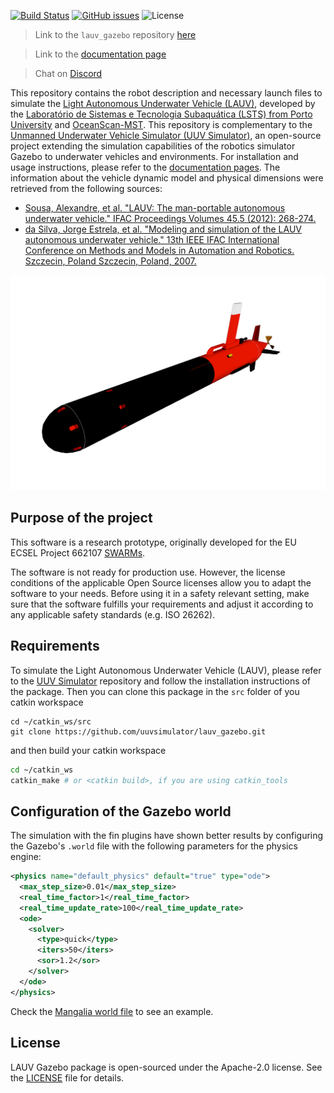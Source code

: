 [![Build Status](https://travis-ci.org/uuvsimulator/lauv_gazebo.svg?branch=master)](https://travis-ci.org/uuvsimulator/lauv_gazebo)
[![GitHub issues](https://img.shields.io/github/issues/uuvsimulator/lauv_gazebo.svg)](https://github.com/uuvsimulator/lauv_gazebo/issues)
![License](https://img.shields.io/badge/license-Apache%202-blue.svg)

> Link to the `lauv_gazebo` repository [here](https://github.com/uuvsimulator/lauv_gazebo)

> Link to the [documentation page](https://uuvsimulator.github.io/packages/lauv_gazebo/intro/)

> Chat on [Discord](https://discord.gg/zNauF2F)

This repository contains the robot description and necessary launch files to
simulate the [Light Autonomous Underwater Vehicle (LAUV)](http://www.oceanscan-mst.com/), developed by the [Laboratório de Sistemas e Tecnologia Subaquática (LSTS) from Porto University](https://www.lsts.pt/) and [OceanScan-MST](http://www.oceanscan-mst.com/).
This repository is complementary to the [Unmanned Underwater Vehicle Simulator (UUV Simulator)](https://github.com/uuvsimulator/uuv_simulator),
an open-source project extending the simulation capabilities of the robotics
simulator Gazebo to underwater vehicles and environments. For installation and
usage instructions, please refer to the [documentation pages](https://uuvsimulator.github.io/).
The information about the vehicle dynamic model and physical dimensions were retrieved from the following
sources:

* [Sousa, Alexandre, et al. "LAUV: The man-portable autonomous underwater vehicle." IFAC Proceedings Volumes 45.5 (2012): 268-274.](https://www.sciencedirect.com/science/article/pii/S1474667016306140)
* [da Silva, Jorge Estrela, et al. "Modeling and simulation of the LAUV autonomous underwater vehicle." 13th IEEE IFAC International Conference on Methods and Models in Automation and Robotics. Szczecin, Poland Szczecin, Poland, 2007.](http://ave.dee.isep.ipp.pt/~jes/english/publications/mmar07.pdf)

![LAUV](images/lauv.png)

## Purpose of the project

This software is a research prototype, originally developed for the EU ECSEL
Project 662107 [SWARMs](http://swarms.eu/).

The software is not ready for production use. However, the license conditions of the
applicable Open Source licenses allow you to adapt the software to your needs.
Before using it in a safety relevant setting, make sure that the software
fulfills your requirements and adjust it according to any applicable safety
standards (e.g. ISO 26262).

## Requirements

To simulate the Light Autonomous Underwater Vehicle (LAUV), please refer to the [UUV Simulator](https://github.com/uuvsimulator/uuv_simulator)
repository and follow the installation instructions of the package. Then you can clone
this package in the `src` folder of you catkin workspace

```
cd ~/catkin_ws/src
git clone https://github.com/uuvsimulator/lauv_gazebo.git
```

and then build your catkin workspace

```bash
cd ~/catkin_ws
catkin_make # or <catkin build>, if you are using catkin_tools
```

## Configuration of the Gazebo world

The simulation with the fin plugins have shown better results by configuring
the Gazebo's `.world` file with the following parameters for the physics engine:

```xml
<physics name="default_physics" default="true" type="ode">
  <max_step_size>0.01</max_step_size>
  <real_time_factor>1</real_time_factor>
  <real_time_update_rate>100</real_time_update_rate>
  <ode>
    <solver>
      <type>quick</type>
      <iters>50</iters>
      <sor>1.2</sor>
    </solver>
  </ode>
</physics>
```

Check the [Mangalia world file](https://github.com/uuvsimulator/uuv_simulator/blob/master/uuv_gazebo_worlds/worlds/mangalia.world) to see an example.

## License

LAUV Gazebo package is open-sourced under the Apache-2.0 license. See the
[LICENSE](https://github.com/uuvsimulator/lauv_gazebo/blob/master/LICENSE) file for details.
